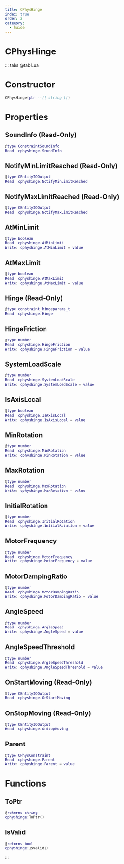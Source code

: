 ```yaml
---
title: CPhysHinge
index: true
order: 2
category:
  - Guide
---
```


# CPhysHinge

::: tabs
@tab Lua
# Constructor
```lua
CPhysHinge(ptr --[[ string ]])
```
# Properties
## SoundInfo (Read-Only)
```lua
@type ConstraintSoundInfo
Read: cphyshinge.SoundInfo
```
## NotifyMinLimitReached (Read-Only)
```lua
@type CEntityIOOutput
Read: cphyshinge.NotifyMinLimitReached
```
## NotifyMaxLimitReached (Read-Only)
```lua
@type CEntityIOOutput
Read: cphyshinge.NotifyMaxLimitReached
```
## AtMinLimit 
```lua
@type boolean
Read: cphyshinge.AtMinLimit
Write: cphyshinge.AtMinLimit = value
```
## AtMaxLimit 
```lua
@type boolean
Read: cphyshinge.AtMaxLimit
Write: cphyshinge.AtMaxLimit = value
```
## Hinge (Read-Only)
```lua
@type constraint_hingeparams_t
Read: cphyshinge.Hinge
```
## HingeFriction 
```lua
@type number
Read: cphyshinge.HingeFriction
Write: cphyshinge.HingeFriction = value
```
## SystemLoadScale 
```lua
@type number
Read: cphyshinge.SystemLoadScale
Write: cphyshinge.SystemLoadScale = value
```
## IsAxisLocal 
```lua
@type boolean
Read: cphyshinge.IsAxisLocal
Write: cphyshinge.IsAxisLocal = value
```
## MinRotation 
```lua
@type number
Read: cphyshinge.MinRotation
Write: cphyshinge.MinRotation = value
```
## MaxRotation 
```lua
@type number
Read: cphyshinge.MaxRotation
Write: cphyshinge.MaxRotation = value
```
## InitialRotation 
```lua
@type number
Read: cphyshinge.InitialRotation
Write: cphyshinge.InitialRotation = value
```
## MotorFrequency 
```lua
@type number
Read: cphyshinge.MotorFrequency
Write: cphyshinge.MotorFrequency = value
```
## MotorDampingRatio 
```lua
@type number
Read: cphyshinge.MotorDampingRatio
Write: cphyshinge.MotorDampingRatio = value
```
## AngleSpeed 
```lua
@type number
Read: cphyshinge.AngleSpeed
Write: cphyshinge.AngleSpeed = value
```
## AngleSpeedThreshold 
```lua
@type number
Read: cphyshinge.AngleSpeedThreshold
Write: cphyshinge.AngleSpeedThreshold = value
```
## OnStartMoving (Read-Only)
```lua
@type CEntityIOOutput
Read: cphyshinge.OnStartMoving
```
## OnStopMoving (Read-Only)
```lua
@type CEntityIOOutput
Read: cphyshinge.OnStopMoving
```
## Parent 
```lua
@type CPhysConstraint
Read: cphyshinge.Parent
Write: cphyshinge.Parent = value
```
# Functions
## ToPtr
```lua
@returns string
cphyshinge:ToPtr()
```
## IsValid
```lua
@returns bool
cphyshinge:IsValid()
```

:::